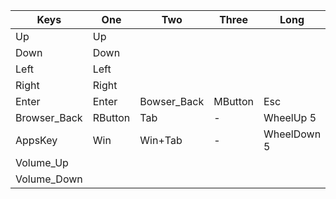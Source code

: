 | Keys         | One     | Two         | Three   | Long        |
| ------------ | ------- | ----------- | ------- | ----------- |
| Up           | Up      |             |         |             |
| Down         | Down    |             |         |             |
| Left         | Left    |             |         |             |
| Right        | Right   |             |         |             |
| Enter        | Enter   | Bowser_Back | MButton | Esc         |
| Browser_Back | RButton | Tab         | -       | WheelUp 5   |
| AppsKey      | Win     | Win+Tab     | -       | WheelDown 5 |
| Volume_Up    |         |             |         |             |
| Volume_Down  |         |             |         |             |

